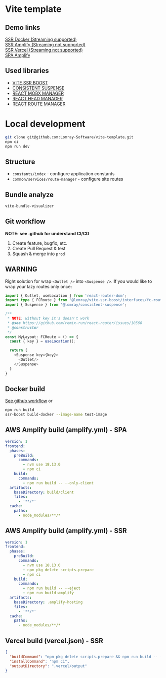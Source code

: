 # Vite template

## Demo links
[SSR Docker (Streaming supported)](https://vite-template.lomray.com/)  
[SSR Amplify (Streaming not supported)](https://prod.d947n8vxd7uac.amplifyapp.com/)  
[SSR Vercel (Streaming not supported)](https://vite-template-three.vercel.app/)  
[SPA Amplify](https://prod.d2fyemmi74bwx3.amplifyapp.com/)

## Used libraries
 - [VITE SSR BOOST](https://github.com/Lomray-Software/vite-ssr-boost)
 - [CONSISTENT SUSPENSE](https://github.com/Lomray-Software/consistent-suspense)
 - [REACT MOBX MANAGER](https://github.com/Lomray-Software/react-mobx-manager)
 - [REACT HEAD MANAGER](https://github.com/Lomray-Software/react-head-manager)
 - [REACT ROUTE MANAGER](https://github.com/Lomray-Software/react-route-manager)

# Local development

```bash
git clone git@github.com:Lomray-Software/vite-template.git
npm ci
npm run dev
```

## Structure
- `constants/index` - configure application constants
- `common/services/route-manager` - configure site routes

## Bundle analyze
```bash
vite-bundle-visualizer
```

## Git workflow
__NOTE: see .github for understand CI/CD__
1. Create feature, bugfix, etc.
2. Create Pull Request & test
3. Squash & merge into `prod`

## WARNING
Right solution for wrap `<Outlet />` into `<Suspense />`. If you would like to wrap your lazy routes only once:
```typescript jsx
import { Outlet, useLocation } from 'react-router-dom';
import type { FCRoute } from '@lomray/vite-ssr-boost/interfaces/fc-route';
import { Suspense } from '@lomray/consistent-suspense';

/**
 * NOTE: without key it's doesn't work
 * @see https://github.com/remix-run/react-router/issues/10568
 * @constructor
 */
const MyLayout: FCRoute = () => {
  const { key } = useLocation();

  return (
    <Suspense key={key}>
      <Outlet/>
    </Suspense>
  )
}
```

## Docker build
[See github workflow](.github/workflows/release.yml) or
```bash
npm run build
ssr-boost build-docker --image-name test-image
```

## AWS Amplify build (amplify.yml) - SPA
```yaml
version: 1
frontend:
  phases:
    preBuild:
      commands:
        - nvm use 18.13.0
        - npm ci
    build:
      commands:
        - npm run build -- --only-client
  artifacts:
    baseDirectory: build/client
    files:
      - '**/*'
  cache:
    paths:
      - node_modules/**/*
```

## AWS Amplify build (amplify.yml) - SSR
```yaml
version: 1
frontend:
  phases:
    preBuild:
      commands:
        - nvm use 18.13.0
        - npm pkg delete scripts.prepare
        - npm ci
    build:
      commands:
        - npm run build -- --eject
        - npm run build:amplify
  artifacts:
    baseDirectory: .amplify-hosting
    files:
      - '**/*'
  cache:
    paths:
      - node_modules/**/*
```

## Vercel build (vercel.json) - SSR
```json
{
  "buildCommand": "npm pkg delete scripts.prepare && npm run build -- --serverless && npm run build:vercel",
  "installCommand": "npm ci",
  "outputDirectory": ".vercel/output"
}
```
